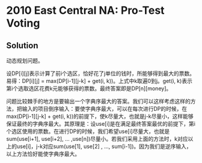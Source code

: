 # 2010 East Central NA: Pro-Test Voting

## Solution

动态规划问题。

设DP[i][j]表示计算了前i个选区，恰好花了j单位的钱时，所能够得到最大的票数。易得：DP[i][j] = max(DP[i-1][j-k] + get(i, k))。上式中k取遍0到j。get(i, k)表示第i个选取选区花费k元能够获得的票数。最终答案即是DP[n][money]。

问题比较棘手的地方是要输出一个字典序最大的答案。我们可以这样考虑这样的方法，把输入的项目倒序输入：要使字典序最大，可以在每次进行DP的时候，在max(DP[i-1][j-k] + get(i, k))的前提下，使k尽量大，也就是j-k尽量小，这样能够保证最终的字典序最大。其原理是：设use[i]是在满足最终答案最优的前提下，第i个选区使用的票数。在进行DP的时候，我们希望use[i]尽量大，也就是sum(use[i+1], use[i+2], ... ,use[n])尽量小。若我们采用上面的方法时，k对应以上的use[i]，j-k对应sum(use[1], use[2] , ..., sum[i-1])。因为我们是逆序输入，以上方法恰好能使字典序最大。 
